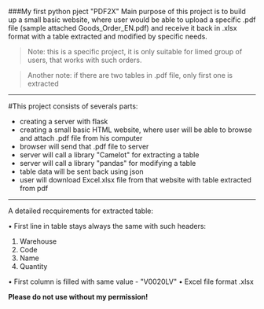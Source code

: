 ###My first python pject "PDF2X"
Main purpose of this project is to build up a small basic website, where user would be able to upload a specific .pdf file (sample attached Goods_Order_EN.pdf) and receive it back in .xlsx format with a table extracted and modified by specific needs.

>Note: this is a specific project, it is only suitable for limed group of users, that works with such orders.

>Another note: if there are two tables in .pdf file, only first one is extracted

-------------------------------------------------------

#This project consists of severals parts:
- creating a server with flask
- creating a small basic HTML website, where user will be able to browse and attach .pdf file from his computer
- browser will send that .pdf file to server
- server will call a library "Camelot" for extracting a table
- server will call a library "pandas" for modifying a table
- table data will be sent back using json
- user will download Excel.xlsx file from that website with table extracted from pdf

--------------------------------------------------------

A detailed recquirements for extracted table:

•	First line in table stays always the same with such headers:
1.	Warehouse
2.	Code
3.	Name
4.	Quantity

•	First column is filled with same value - "V0020LV"
•   Excel file format .xlsx

**Please do not use without my permission!**
